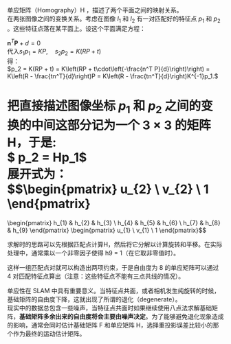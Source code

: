 单应矩阵（Homography）H ，描述了两个平面之间的映射关系。  
在两张图像之间的变换关系。考虑在图像 $I_1$ 和 $I_2$ 有一对匹配好的特征点 $p_1$ 和 $p_2$ 。这些特征点落在某平面上。设这个平面满足方程：  

$\boldsymbol{n}^T\boldsymbol{P} + d = 0$  
代入$s_1p_1 = KP, \quad s_2p_2 = K(RP + t)$  
得：  
$p_2 = K(RP + t) = K\left(RP + t\cdot\left(-\frac{n^T P}{d}\right)\right) = K\left(R - \frac{tn^T}{d}\right)P 
= K\left(R - \frac{tn^T}{d}\right)K^{-1}p_1.$  
 
把直接描述图像坐标 $p_1$ 和 $p_2$ 之间的变换的中间这部分记为一个 3 × 3 的矩阵 H，于是:  
$ p_2 = Hp_1$  
展开式为：  
$$\begin{pmatrix}
u_{2} \\
v_{2} \\
1
\end{pmatrix}
=
\begin{pmatrix}
h_{1} & h_{2} & h_{3} \\
h_{4} & h_{5} & h_{6} \\
h_{7} & h_{8} & h_{9}
\end{pmatrix}
\begin{pmatrix}
u_{1} \\
v_{1} \\
1
\end{pmatrix}$$

求解时的思路可以先根据匹配点计算H，然后将它分解以计算旋转和平移。在实际处理中，通常乘以一个非零因子使得 h9 = 1（在它取非零值时）。  

这样一组匹配点对就可以构造出两项约束，于是自由度为 8 的单应矩阵可以通过 4 对匹配特征点算出（注意：这些特征点不能有三点共线的情况）。

单应性在 SLAM 中具有重要意义。当特征点共面，或者相机发生纯旋转的时候，基础矩阵的自由度下降，这就出现了所谓的退化（degenerate）。  
现实中的数据总包含一些噪声，当特征点共面时如果继续使用八点法求解基础矩阵，**基础矩阵多余出来的自由度将会主要由噪声决定**。为了能够避免退化现象造成的影响，通常会同时估计基础矩阵 F 和单应矩阵 H，选择重投影误差比较小的那个作为最终的运动估计矩阵。